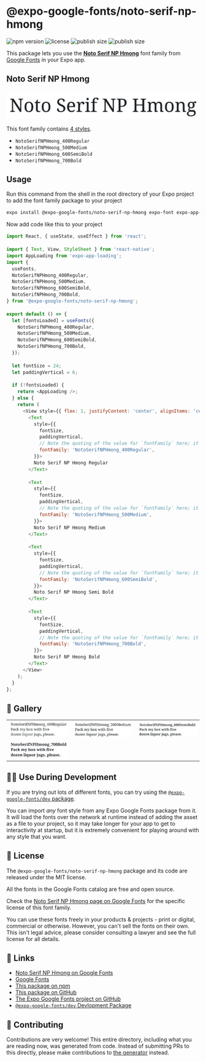 # @expo-google-fonts/noto-serif-np-hmong

![npm version](https://flat.badgen.net/npm/v/@expo-google-fonts/noto-serif-np-hmong)
![license](https://flat.badgen.net/github/license/expo/google-fonts)
![publish size](https://flat.badgen.net/packagephobia/install/@expo-google-fonts/noto-serif-np-hmong)
![publish size](https://flat.badgen.net/packagephobia/publish/@expo-google-fonts/noto-serif-np-hmong)

This package lets you use the [**Noto Serif NP Hmong**](https://fonts.google.com/specimen/Noto+Serif+NP+Hmong) font family from [Google Fonts](https://fonts.google.com/) in your Expo app.

## Noto Serif NP Hmong

![Noto Serif NP Hmong](./font-family.png)

This font family contains [4 styles](#-gallery).

- `NotoSerifNPHmong_400Regular`
- `NotoSerifNPHmong_500Medium`
- `NotoSerifNPHmong_600SemiBold`
- `NotoSerifNPHmong_700Bold`

## Usage

Run this command from the shell in the root directory of your Expo project to add the font family package to your project
```sh
expo install @expo-google-fonts/noto-serif-np-hmong expo-font expo-app-loading
```

Now add code like this to your project
```js
import React, { useState, useEffect } from 'react';

import { Text, View, StyleSheet } from 'react-native';
import AppLoading from 'expo-app-loading';
import {
  useFonts,
  NotoSerifNPHmong_400Regular,
  NotoSerifNPHmong_500Medium,
  NotoSerifNPHmong_600SemiBold,
  NotoSerifNPHmong_700Bold,
} from '@expo-google-fonts/noto-serif-np-hmong';

export default () => {
  let [fontsLoaded] = useFonts({
    NotoSerifNPHmong_400Regular,
    NotoSerifNPHmong_500Medium,
    NotoSerifNPHmong_600SemiBold,
    NotoSerifNPHmong_700Bold,
  });

  let fontSize = 24;
  let paddingVertical = 6;

  if (!fontsLoaded) {
    return <AppLoading />;
  } else {
    return (
      <View style={{ flex: 1, justifyContent: 'center', alignItems: 'center' }}>
        <Text
          style={{
            fontSize,
            paddingVertical,
            // Note the quoting of the value for `fontFamily` here; it expects a string!
            fontFamily: 'NotoSerifNPHmong_400Regular',
          }}>
          Noto Serif NP Hmong Regular
        </Text>

        <Text
          style={{
            fontSize,
            paddingVertical,
            // Note the quoting of the value for `fontFamily` here; it expects a string!
            fontFamily: 'NotoSerifNPHmong_500Medium',
          }}>
          Noto Serif NP Hmong Medium
        </Text>

        <Text
          style={{
            fontSize,
            paddingVertical,
            // Note the quoting of the value for `fontFamily` here; it expects a string!
            fontFamily: 'NotoSerifNPHmong_600SemiBold',
          }}>
          Noto Serif NP Hmong Semi Bold
        </Text>

        <Text
          style={{
            fontSize,
            paddingVertical,
            // Note the quoting of the value for `fontFamily` here; it expects a string!
            fontFamily: 'NotoSerifNPHmong_700Bold',
          }}>
          Noto Serif NP Hmong Bold
        </Text>
      </View>
    );
  }
};

```

## 🔡 Gallery


||||
|-|-|-|
|![NotoSerifNPHmong_400Regular](./NotoSerifNPHmong_400Regular.ttf.png)|![NotoSerifNPHmong_500Medium](./NotoSerifNPHmong_500Medium.ttf.png)|![NotoSerifNPHmong_600SemiBold](./NotoSerifNPHmong_600SemiBold.ttf.png)||
|![NotoSerifNPHmong_700Bold](./NotoSerifNPHmong_700Bold.ttf.png)||||


## 👩‍💻 Use During Development

If you are trying out lots of different fonts, you can try using the [`@expo-google-fonts/dev` package](https://github.com/expo/google-fonts/tree/master/font-packages/dev#readme).

You can import *any* font style from any Expo Google Fonts package from it. It will load the fonts
over the network at runtime instead of adding the asset as a file to your project, so it may take longer
for your app to get to interactivity at startup, but it is extremely convenient
for playing around with any style that you want.

## 📖 License

The `@expo-google-fonts/noto-serif-np-hmong` package and its code are released under the MIT license.

All the fonts in the Google Fonts catalog are free and open source.

Check the [Noto Serif NP Hmong page on Google Fonts](https://fonts.google.com/specimen/Noto+Serif+NP+Hmong) for the specific license of this font family.

You can use these fonts freely in your products & projects - print or digital, commercial or otherwise. However, you can't sell the fonts on their own. This isn't legal advice, please consider consulting a lawyer and see the full license for all details.

## 🔗 Links

- [Noto Serif NP Hmong on Google Fonts](https://fonts.google.com/specimen/Noto+Serif+NP+Hmong)
- [Google Fonts](https://fonts.google.com/)
- [This package on npm](https://www.npmjs.com/package/@expo-google-fonts/noto-serif-np-hmong)
- [This package on GitHub](https://github.com/expo/google-fonts/tree/master/font-packages/noto-serif-np-hmong)
- [The Expo Google Fonts project on GitHub](https://github.com/expo/google-fonts)
- [`@expo-google-fonts/dev` Devlopment Package](https://github.com/expo/google-fonts/tree/master/font-packages/dev)

## 🤝 Contributing

Contributions are very welcome! This entire directory, including what you are reading now, was generated from code. Instead of submitting PRs to this directly, please make contributions to [the generator](https://github.com/expo/google-fonts/tree/master/packages/generator) instead.
